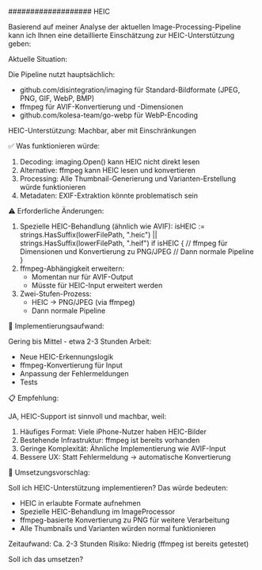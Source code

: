 ################### HEIC


Basierend auf meiner Analyse der aktuellen Image-Processing-Pipeline kann ich Ihnen eine detaillierte Einschätzung zur HEIC-Unterstützung geben:

Aktuelle Situation:

Die Pipeline nutzt hauptsächlich:
- github.com/disintegration/imaging für Standard-Bildformate (JPEG, PNG, GIF, WebP, BMP)
- ffmpeg für AVIF-Konvertierung und -Dimensionen
- github.com/kolesa-team/go-webp für WebP-Encoding

HEIC-Unterstützung: Machbar, aber mit Einschränkungen

✅ Was funktionieren würde:

1. Decoding: imaging.Open() kann HEIC nicht direkt lesen
2. Alternative: ffmpeg kann HEIC lesen und konvertieren
3. Processing: Alle Thumbnail-Generierung und Varianten-Erstellung würde funktionieren
4. Metadaten: EXIF-Extraktion könnte problematisch sein

⚠️ Erforderliche Änderungen:

1. Spezielle HEIC-Behandlung (ähnlich wie AVIF):
   isHEIC := strings.HasSuffix(lowerFilePath, ".heic") || strings.HasSuffix(lowerFilePath, ".heif")
   if isHEIC {
   // ffmpeg für Dimensionen und Konvertierung zu PNG/JPEG
   // Dann normale Pipeline
   }
2. ffmpeg-Abhängigkeit erweitern:
   - Momentan nur für AVIF-Output
   - Müsste für HEIC-Input erweitert werden
3. Zwei-Stufen-Prozess:
   - HEIC → PNG/JPEG (via ffmpeg)
   - Dann normale Pipeline

🔧 Implementierungsaufwand:

Gering bis Mittel - etwa 2-3 Stunden Arbeit:
- Neue HEIC-Erkennungslogik
- ffmpeg-Konvertierung für Input
- Anpassung der Fehlermeldungen
- Tests

📋 Empfehlung:

JA, HEIC-Support ist sinnvoll und machbar, weil:

1. Häufiges Format: Viele iPhone-Nutzer haben HEIC-Bilder
2. Bestehende Infrastruktur: ffmpeg ist bereits vorhanden
3. Geringe Komplexität: Ähnliche Implementierung wie AVIF-Input
4. Bessere UX: Statt Fehlermeldung → automatische Konvertierung

🚀 Umsetzungsvorschlag:

Soll ich HEIC-Unterstützung implementieren? Das würde bedeuten:
- HEIC in erlaubte Formate aufnehmen
- Spezielle HEIC-Behandlung im ImageProcessor
- ffmpeg-basierte Konvertierung zu PNG für weitere Verarbeitung
- Alle Thumbnails und Varianten würden normal funktionieren

Zeitaufwand: Ca. 2-3 Stunden
Risiko: Niedrig (ffmpeg ist bereits getestet)

Soll ich das umsetzen?